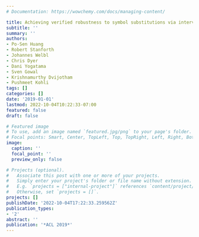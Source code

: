 ```yaml
---
# Documentation: https://wowchemy.com/docs/managing-content/

title: Achieving verified robustness to symbol substitutions via interval bound propagation
subtitle: ''
summary: ''
authors:
- Po-Sen Huang
- Robert Stanforth
- Johannes Welbl
- Chris Dyer
- Dani Yogatama
- Sven Gowal
- Krishnamurthy Dvijotham
- Pushmeet Kohli
tags: []
categories: []
date: '2019-01-01'
lastmod: 2022-10-04T10:22:33-07:00
featured: false
draft: false

# Featured image
# To use, add an image named `featured.jpg/png` to your page's folder.
# Focal points: Smart, Center, TopLeft, Top, TopRight, Left, Right, BottomLeft, Bottom, BottomRight.
image:
  caption: ''
  focal_point: ''
  preview_only: false

# Projects (optional).
#   Associate this post with one or more of your projects.
#   Simply enter your project's folder or file name without extension.
#   E.g. `projects = ["internal-project"]` references `content/project/deep-learning/index.md`.
#   Otherwise, set `projects = []`.
projects: []
publishDate: '2022-10-04T17:22:33.259562Z'
publication_types:
- '2'
abstract: ''
publication: '*ACL 2019*'
---
```

